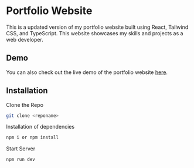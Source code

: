 # Portfolio Website

This is a updated version of my portfolio website built using React, Tailwind CSS, and TypeScript. This website showcases my skills and projects as a web developer.

## Demo

You can also check out the live demo of the portfolio website [here](https://alvindennis.vercel.app/).


## Installation

Clone the Repo

```bash
git clone <reponame>
```

Installation of dependencies

```bash
npm i or npm install
```

Start Server

```bash
npm run dev
```
